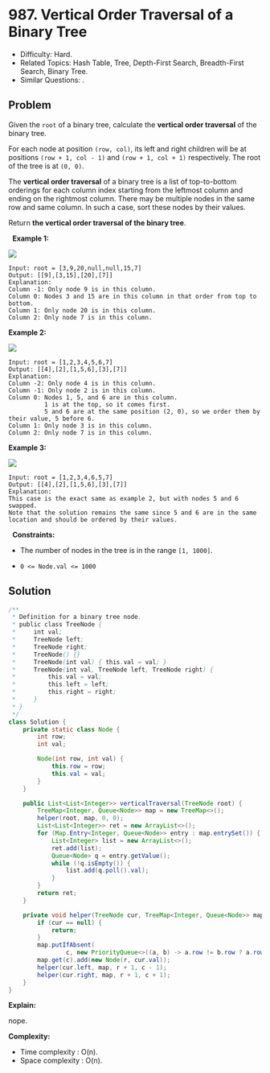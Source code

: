 # 987. Vertical Order Traversal of a Binary Tree

- Difficulty: Hard.
- Related Topics: Hash Table, Tree, Depth-First Search, Breadth-First Search, Binary Tree.
- Similar Questions: .

## Problem

Given the ```root``` of a binary tree, calculate the **vertical order traversal** of the binary tree.

For each node at position ```(row, col)```, its left and right children will be at positions ```(row + 1, col - 1)``` and ```(row + 1, col + 1)``` respectively. The root of the tree is at ```(0, 0)```.

The **vertical order traversal** of a binary tree is a list of top-to-bottom orderings for each column index starting from the leftmost column and ending on the rightmost column. There may be multiple nodes in the same row and same column. In such a case, sort these nodes by their values.

Return **the **vertical order traversal** of the binary tree**.

 
**Example 1:**

![](https://assets.leetcode.com/uploads/2021/01/29/vtree1.jpg)

```
Input: root = [3,9,20,null,null,15,7]
Output: [[9],[3,15],[20],[7]]
Explanation:
Column -1: Only node 9 is in this column.
Column 0: Nodes 3 and 15 are in this column in that order from top to bottom.
Column 1: Only node 20 is in this column.
Column 2: Only node 7 is in this column.
```

**Example 2:**

![](https://assets.leetcode.com/uploads/2021/01/29/vtree2.jpg)

```
Input: root = [1,2,3,4,5,6,7]
Output: [[4],[2],[1,5,6],[3],[7]]
Explanation:
Column -2: Only node 4 is in this column.
Column -1: Only node 2 is in this column.
Column 0: Nodes 1, 5, and 6 are in this column.
          1 is at the top, so it comes first.
          5 and 6 are at the same position (2, 0), so we order them by their value, 5 before 6.
Column 1: Only node 3 is in this column.
Column 2: Only node 7 is in this column.
```

**Example 3:**

![](https://assets.leetcode.com/uploads/2021/01/29/vtree3.jpg)

```
Input: root = [1,2,3,4,6,5,7]
Output: [[4],[2],[1,5,6],[3],[7]]
Explanation:
This case is the exact same as example 2, but with nodes 5 and 6 swapped.
Note that the solution remains the same since 5 and 6 are in the same location and should be ordered by their values.
```

 
**Constraints:**


	
- The number of nodes in the tree is in the range ```[1, 1000]```.
	
- ```0 <= Node.val <= 1000```



## Solution

```java
/**
 * Definition for a binary tree node.
 * public class TreeNode {
 *     int val;
 *     TreeNode left;
 *     TreeNode right;
 *     TreeNode() {}
 *     TreeNode(int val) { this.val = val; }
 *     TreeNode(int val, TreeNode left, TreeNode right) {
 *         this.val = val;
 *         this.left = left;
 *         this.right = right;
 *     }
 * }
 */
class Solution {
    private static class Node {
        int row;
        int val;

        Node(int row, int val) {
            this.row = row;
            this.val = val;
        }
    }

    public List<List<Integer>> verticalTraversal(TreeNode root) {
        TreeMap<Integer, Queue<Node>> map = new TreeMap<>();
        helper(root, map, 0, 0);
        List<List<Integer>> ret = new ArrayList<>();
        for (Map.Entry<Integer, Queue<Node>> entry : map.entrySet()) {
            List<Integer> list = new ArrayList<>();
            ret.add(list);
            Queue<Node> q = entry.getValue();
            while (!q.isEmpty()) {
                list.add(q.poll().val);
            }
        }
        return ret;
    }

    private void helper(TreeNode cur, TreeMap<Integer, Queue<Node>> map, int r, int c) {
        if (cur == null) {
            return;
        }
        map.putIfAbsent(
                c, new PriorityQueue<>((a, b) -> a.row != b.row ? a.row - b.row : a.val - b.val));
        map.get(c).add(new Node(r, cur.val));
        helper(cur.left, map, r + 1, c - 1);
        helper(cur.right, map, r + 1, c + 1);
    }
}
```

**Explain:**

nope.

**Complexity:**

* Time complexity : O(n).
* Space complexity : O(n).
